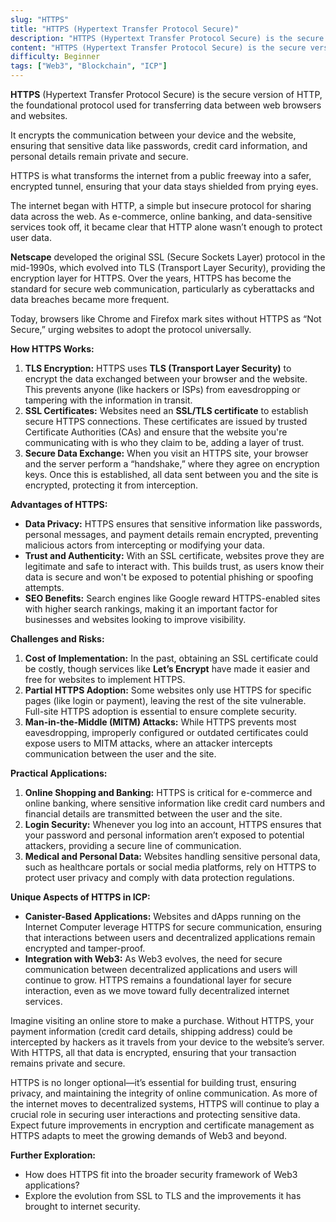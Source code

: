 ```yaml
---
slug: "HTTPS"
title: "HTTPS (Hypertext Transfer Protocol Secure)"
description: "HTTPS (Hypertext Transfer Protocol Secure) is the secure version of HTTP, the foundational protocol used for transferring data between web browsers and websites."
content: "HTTPS (Hypertext Transfer Protocol Secure) is the secure version of HTTP, the foundational protocol used for transferring data between web browsers and websites."
difficulty: Beginner
tags: ["Web3", "Blockchain", "ICP"]
---
```


**HTTPS** (Hypertext Transfer Protocol Secure) is the secure version of HTTP, the foundational protocol used for transferring data between web browsers and websites.

It encrypts the communication between your device and the website, ensuring that sensitive data like passwords, credit card information, and personal details remain private and secure.

HTTPS is what transforms the internet from a public freeway into a safer, encrypted tunnel, ensuring that your data stays shielded from prying eyes.

The internet began with HTTP, a simple but insecure protocol for sharing data across the web. As e-commerce, online banking, and data-sensitive services took off, it became clear that HTTP alone wasn’t enough to protect user data.

**Netscape** developed the original SSL (Secure Sockets Layer) protocol in the mid-1990s, which evolved into TLS (Transport Layer Security), providing the encryption layer for HTTPS. Over the years, HTTPS has become the standard for secure web communication, particularly as cyberattacks and data breaches became more frequent.

Today, browsers like Chrome and Firefox mark sites without HTTPS as “Not Secure,” urging websites to adopt the protocol universally.

**How HTTPS Works:**

1. **TLS Encryption:** HTTPS uses **TLS (Transport Layer Security)** to encrypt the data exchanged between your browser and the website. This prevents anyone (like hackers or ISPs) from eavesdropping or tampering with the information in transit.
2. **SSL Certificates:** Websites need an **SSL/TLS certificate** to establish secure HTTPS connections. These certificates are issued by trusted Certificate Authorities (CAs) and ensure that the website you're communicating with is who they claim to be, adding a layer of trust.
3. **Secure Data Exchange:** When you visit an HTTPS site, your browser and the server perform a “handshake,” where they agree on encryption keys. Once this is established, all data sent between you and the site is encrypted, protecting it from interception.

**Advantages of HTTPS:**

- **Data Privacy:** HTTPS ensures that sensitive information like passwords, personal messages, and payment details remain encrypted, preventing malicious actors from intercepting or modifying your data.
- **Trust and Authenticity:** With an SSL certificate, websites prove they are legitimate and safe to interact with. This builds trust, as users know their data is secure and won't be exposed to potential phishing or spoofing attempts.
- **SEO Benefits:** Search engines like Google reward HTTPS-enabled sites with higher search rankings, making it an important factor for businesses and websites looking to improve visibility.

**Challenges and Risks:**

1. **Cost of Implementation:** In the past, obtaining an SSL certificate could be costly, though services like **Let’s Encrypt** have made it easier and free for websites to implement HTTPS.
2. **Partial HTTPS Adoption:** Some websites only use HTTPS for specific pages (like login or payment), leaving the rest of the site vulnerable. Full-site HTTPS adoption is essential to ensure complete security.
3. **Man-in-the-Middle (MITM) Attacks:** While HTTPS prevents most eavesdropping, improperly configured or outdated certificates could expose users to MITM attacks, where an attacker intercepts communication between the user and the site.

**Practical Applications:**

1. **Online Shopping and Banking:** HTTPS is critical for e-commerce and online banking, where sensitive information like credit card numbers and financial details are transmitted between the user and the site.
2. **Login Security:** Whenever you log into an account, HTTPS ensures that your password and personal information aren’t exposed to potential attackers, providing a secure line of communication.
3. **Medical and Personal Data:** Websites handling sensitive personal data, such as healthcare portals or social media platforms, rely on HTTPS to protect user privacy and comply with data protection regulations.

**Unique Aspects of HTTPS in ICP:**

- **Canister-Based Applications:** Websites and dApps running on the Internet Computer leverage HTTPS for secure communication, ensuring that interactions between users and decentralized applications remain encrypted and tamper-proof.
- **Integration with Web3:** As Web3 evolves, the need for secure communication between decentralized applications and users will continue to grow. HTTPS remains a foundational layer for secure interaction, even as we move toward fully decentralized internet services.

Imagine visiting an online store to make a purchase. Without HTTPS, your payment information (credit card details, shipping address) could be intercepted by hackers as it travels from your device to the website’s server. With HTTPS, all that data is encrypted, ensuring that your transaction remains private and secure.

HTTPS is no longer optional—it’s essential for building trust, ensuring privacy, and maintaining the integrity of online communication. As more of the internet moves to decentralized systems, HTTPS will continue to play a crucial role in securing user interactions and protecting sensitive data. Expect future improvements in encryption and certificate management as HTTPS adapts to meet the growing demands of Web3 and beyond.

**Further Exploration:**

- How does HTTPS fit into the broader security framework of Web3 applications?
- Explore the evolution from SSL to TLS and the improvements it has brought to internet security.
